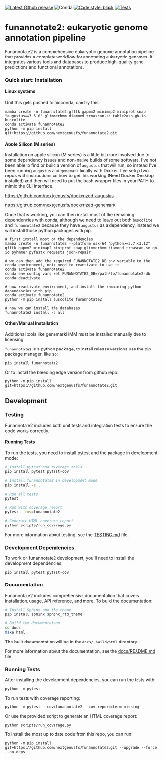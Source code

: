 [![Latest Github release](https://img.shields.io/github/release/nextgenusfs/funannotate2.svg)](https://github.com/nextgenusfs/funannotate2/releases/latest)
![Conda](https://img.shields.io/conda/dn/bioconda/funannotate2)
[![Code style: black](https://img.shields.io/badge/code%20style-black-000000.svg)](https://github.com/psf/black)
[![Tests](https://github.com/nextgenusfs/funannotate2/actions/workflows/tests.yml/badge.svg)](https://github.com/nextgenusfs/funannotate2/actions/workflows/tests.yml)

# funannotate2: eukaryotic genome annotation pipeline

Funannotate2 is a comprehensive eukaryotic genome annotation pipeline that provides a complete workflow for annotating
eukaryotic genomes. It integrates various tools and databases to produce high-quality gene predictions and functional annotations.


### Quick start: Installation

#### Linux systems

Unit this gets pushed to bioconda, can try this:
```shell
mamba create -n funannotate2 gfftk gapmm2 minimap2 miniprot snap "augustus==3.5.0" glimmerhmm diamond trnascan-se table2asn gb-io buscolite
conda activate funannotate2
python -m pip install git+https://github.com/nextgenusfs/funannotate2.git
```

#### Apple Silicon (M series)
Installation on apple silicon (M series) is a little bit more involved due to some dependency issues and non-native builds of some software.  I've not been able to find or build a version of `augustus` that will run, so instead I've been running `augustus` and `genemark` locally with Docker.  I've setup two repos with instructions on how to get this working (Need Docker Desktop installed) and then will need to put the bash wrapper files in your PATH to mimic the CLI interface.

https://github.com/nextgenusfs/dockerized-augustus

https://github.com/nextgenusfs/dockerized-genemark

Once that is working, you can then install most of the remaining dependencies with conda, although we need to leave out both `buscolite` and `funannotate2` because they have `augustus` as a dependency, instead we will install those python packages with pip.

```shell
# first install most of the dependencies
mamba create -n funannotate2 --platform osx-64 "python>=3.7,<3.12" gfftk gapmm2 minimap2 miniprot snap glimmerhmm diamond trnascan-se gb-io pyhmmer pyfastx requests json-repair

# we can then add the required FUNANNOTATE2_DB env variable to the conda environment, note need to reactivate to use it
conda activate funannotate2
conda env config vars set FUNANNOTATE2_DB=/path/to/funannotate2-db
conda deactivate

# now reactivate environment, and install the remaining python dependencies with pip
conda activate funannotate2
python -m pip install buscolite funannotate2

# now we can install the databases
funannotate2 install -d all
```

#### Other/Manual Installation

Additional tools like genemarkHMM must be installed manually due to licensing.

`funannotate2` is a python package, to install release versions use the pip package manager, like so:

```shell
pip install funannotate2
```
Or to install the bleeding edge version from github repo:

```shell
python -m pip install git+https://github.com/nextgenusfs/funannotate2.git
```

## Development

### Testing

Funannotate2 includes both unit tests and integration tests to ensure the code works correctly.

#### Running Tests

To run the tests, you need to install pytest and the package in development mode:

```bash
# Install pytest and coverage tools
pip install pytest pytest-cov

# Install funannotate2 in development mode
pip install -e .

# Run all tests
pytest

# Run with coverage report
pytest --cov=funannotate2

# Generate HTML coverage report
python scripts/run_coverage.py
```

For more information about testing, see the [TESTING.md](TESTING.md) file.

### Development Dependencies

To work on funannotate2 development, you'll need to install the development dependencies:

```shell
pip install pytest pytest-cov
```

### Documentation

Funannotate2 includes comprehensive documentation that covers installation, usage, API reference, and more. To build the documentation:

```bash
# Install Sphinx and the theme
pip install sphinx sphinx_rtd_theme

# Build the documentation
cd docs
make html
```

The built documentation will be in the `docs/_build/html` directory.

For more information about the documentation, see the [docs/README.md](docs/README.md) file.

### Running Tests

After installing the development dependencies, you can run the tests with:

```shell
python -m pytest
```

To run tests with coverage reporting:

```shell
python -m pytest --cov=funannotate2 --cov-report=term-missing
```

Or use the provided script to generate an HTML coverage report:

```shell
python scripts/run_coverage.py
```

To install the most up to date code from this repo, you can run:
```
python -m pip install git+https://github.com/nextgenusfs/funannotate2.git --upgrade --force --no-deps
```
